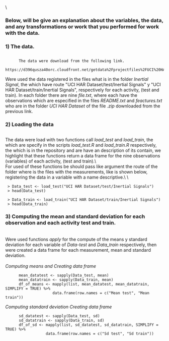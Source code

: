 \

### Below, will be give an explanation about the variables, the data, and any transformations or work that you performed for work with the data.

### 1) The data.
##
          The data were download from the following link.
     https://d396qusza40orc.cloudfront.net/getdata%2Fprojectfiles%2FUCI%20HAR%20Dataset.zip

Were used the data registered in the files what is in the folder *Inertial Signal*, the which have route     "UCI HAR Dataset/test/Inertial Signals" y "UCI HAR Dataset/train/Inertial Signals", respectively for each activity, (test and train). In each folder there are nine *file.txt*, where each have the observations which are especified in the files *README.txt* and *feactures.txt* who are in the folder *UCI HAR Dataset* of the file *.zip* downloaded from the previous link.

### 2) Loading the data
##
The data were load with two functions call *load_test* and *load_train*, the which are specify in the scripts *load_test.R* and *load_train.R* respectively, the which is in the repository and are have an description of its contain, we highlight that these functions return a data frame for the nine observations (variables) of each activity, (test and train).\ \
For used of these functions be should pass like argument the route of the folder where is the files with the measurements, like is shown below, registering the data in a variable with a name descriptive.\ \


     > Data_test <- load_test("UCI HAR Dataset/test/Inertial Signals") 
     > head(Data_test)
     
     > Data_train <- load_train("UCI HAR Dataset/train/Inertial Signals") 
     > head(Data_train)

### 3) Computing the mean and standard deviation for each observation and each activity test  and train.
\
Were used functions *apply* for the compute of the means y standard deviation for each variable of *Data-test* and *Data_train* respectively, then were created a data frame for each measurement, mean and standard deviation.\
\
*Computing means and Creating data frame*

          mean_datatest <- sapply(Data_test, mean)
          mean_datatrain <- sapply(Data_train, mean)
          df_of_means <- mapply(list, mean_datatest, mean_datatrain, SIMPLIFY = TRUE) %>% 
                         data.frame(row.names = c("Mean test", "Mean train"))
               
*Computing standard deviation Creating data frame*

          sd_datatest <- sapply(Data_test, sd)
          sd_datatrain <- sapply(Data_train, sd)
          df_of_sd <- mapply(list, sd_datatest, sd_datatrain, SIMPLIFY = TRUE) %>% 
                      data.frame(row.names = c("Sd test", "Sd train"))


